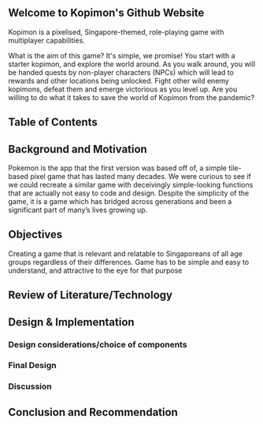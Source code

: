## Welcome to Kopimon's Github Website

Kopimon is a pixelised, Singapore-themed, role-playing game with multiplayer capabilities. 

What is the aim of this game? It's simple, we promise! You start with a starter kopimon, and explore the world around. As you walk around, you will be handed quests by non-player characters (NPCs) which will lead to rewards and other locations being unlocked. Fight other wild enemy kopimons, defeat them and emerge victorious as you level up. Are you willing to do what it takes to save the world of Kopimon from the pandemic?


## Table of Contents



## Background and Motivation

Pokemon is the app that the first version was based off of, a simple tile-based pixel game that has lasted many decades. We were curious to see if we could recreate a similar game with deceivingly simple-looking functions that are actually not easy to code and design. Despite the simplicity of the game, it is a game which has bridged across generations and been a significant part of many’s lives growing up. 


## Objectives

Creating a game that is relevant and relatable to Singaporeans of all age groups regardless of their differences. Game has to be simple and easy to understand, and attractive to the eye for that purpose 


## Review of Literature/Technology



## Design & Implementation

  ### Design considerations/choice of components

  ### Final Design

  ### Discussion



## Conclusion and Recommendation

